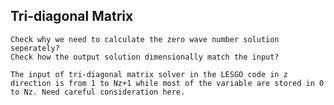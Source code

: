 ## Tri-diagonal Matrix 

```{Note}
Check why we need to calculate the zero wave number solution seperately?
Check how the output solution dimensionally match the input?
```


```{margin} Dimension matching
The input of tri-diagonal matrix solver in the LESGO code in z direction is from 1 to Nz+1 while most of the variable are stored in 0 to Nz. Need careful consideration here.
```

```{prf:algorithm} Tri-diagonal matrix solver
```
